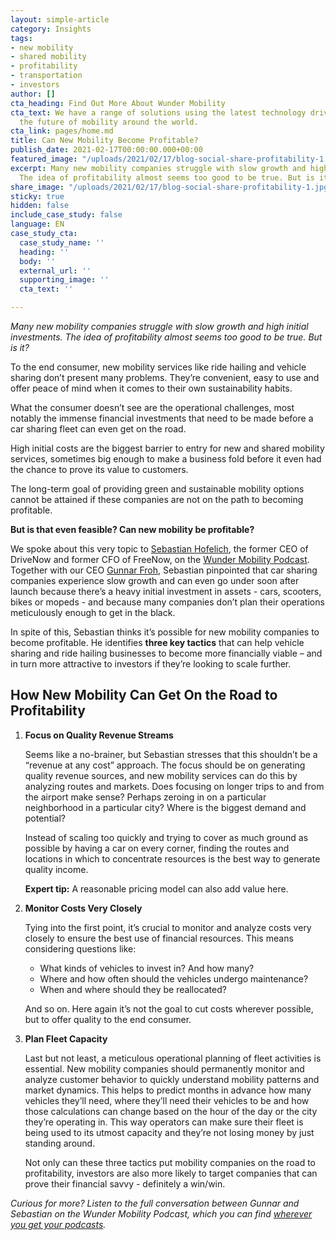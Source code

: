 ```yaml
---
layout: simple-article
category: Insights
tags:
- new mobility
- shared mobility
- profitability
- transportation
- investors
author: []
cta_heading: Find Out More About Wunder Mobility
cta_text: We have a range of solutions using the latest technology driving forward
  the future of mobility around the world.
cta_link: pages/home.md
title: Can New Mobility Become Profitable?
publish_date: 2021-02-17T00:00:00.000+00:00
featured_image: "/uploads/2021/02/17/blog-social-share-profitability-1.jpg"
excerpt: Many new mobility companies struggle with slow growth and high initial investments.
  The idea of profitability almost seems too good to be true. But is it?
share_image: "/uploads/2021/02/17/blog-social-share-profitability-1.jpg"
sticky: true
hidden: false
include_case_study: false
language: EN
case_study_cta:
  case_study_name: ''
  heading: ''
  body: ''
  external_url: ''
  supporting_image: ''
  cta_text: ''

---
```

_Many new mobility companies struggle with slow growth and high initial investments. The idea of profitability almost seems too good to be true. But is it?_

To the end consumer, new mobility services like ride hailing and vehicle sharing don’t present many problems. They’re convenient, easy to use and offer peace of mind when it comes to their own sustainability habits.

What the consumer doesn’t see are the operational challenges, most notably the immense financial investments that need to be made before a car sharing fleet can even get on the road.

High initial costs are the biggest barrier to entry for new and shared mobility services, sometimes big enough to make a business fold before it even had the chance to prove its value to customers.

The long-term goal of providing green and sustainable mobility options cannot be attained if these companies are not on the path to becoming profitable.

**But is that even feasible? Can new mobility be profitable?**

We spoke about this very topic to [Sebastian Hofelich](https://www.linkedin.com/in/sebastianhofelich/), the former CEO of DriveNow and former CFO of FreeNow, on the [Wunder Mobility Podcast](https://linktr.ee/wundermobility). Together with our CEO [Gunnar Froh](https://www.linkedin.com/in/gunnarfroh/), Sebastian pinpointed that car sharing companies experience slow growth and can even go under soon after launch because there’s a heavy initial investment in assets - cars, scooters, bikes or mopeds - and because many companies don’t plan their operations meticulously enough to get in the black.

In spite of this, Sebastian thinks it’s possible for new mobility companies to become profitable. He identifies **three key tactics** that can help vehicle sharing and ride hailing businesses to become more financially viable – and in turn more attractive to investors if they’re looking to scale further.

## How New Mobility Can Get On the Road to Profitability

1. **Focus on Quality Revenue Streams**

   Seems like a no-brainer, but Sebastian stresses that this shouldn’t be a “revenue at any cost” approach. The focus should be on generating quality revenue sources, and new mobility services can do this by analyzing routes and markets. Does focusing on longer trips to and from the airport make sense? Perhaps zeroing in on a particular neighborhood in a particular city? Where is the biggest demand and potential?

   Instead of scaling too quickly and trying to cover as much ground as possible by having a car on every corner, finding the routes and locations in which to concentrate resources is the best way to generate quality income.

   **Expert tip:** A reasonable pricing model can also add value here.
2. **Monitor Costs Very Closely**

   Tying into the first point, it’s crucial to monitor and analyze costs very closely to ensure the best use of financial resources. This means considering questions like:
   * What kinds of vehicles to invest in? And how many?
   * Where and how often should the vehicles undergo maintenance?
   * When and where should they be reallocated?

   And so on. Here again it’s not the goal to cut costs wherever possible, but to offer quality to the end consumer.
3. **Plan Fleet Capacity**

   Last but not least, a meticulous operational planning of fleet activities is essential. New mobility companies should permanently monitor and analyze customer behavior to quickly understand mobility patterns and market dynamics. This helps to predict months in advance how many vehicles they’ll need, where they’ll need their vehicles to be and how those calculations can change based on the hour of the day or the city they’re operating in. This way operators can make sure their fleet is being used to its utmost capacity and they’re not losing money by just standing around.

   Not only can these three tactics put mobility companies on the road to profitability, investors are also more likely to target companies that can prove their financial savvy - definitely a win/win.

_Curious for more? Listen to the full conversation between Gunnar and Sebastian on the Wunder Mobility Podcast, which you can find_ [_wherever you get your podcasts_](https://linktr.ee/wundermobility)_._